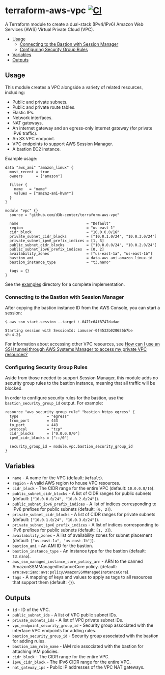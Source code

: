 # terraform-aws-vpc [![CI](https://github.com/d3b-center/terraform-aws-vpc/workflows/CI/badge.svg?branch=master)](https://github.com/d3b-center/terraform-aws-vpc/actions?query=workflow%3ACI)

A Terraform module to create a dual-stack (IPv4/IPv6) Amazon Web Services (AWS) Virtual Private Cloud (VPC).

- [Usage](#usage)
  - [Connecting to the Bastion with Session Manager](#connecting-to-the-bastion-with-aws-session-manager)
  - [Configuring Security Group Rules](#configuring-security-group-rules)
- [Variables](#variables)
- [Outputs](#outputs)

## Usage

This module creates a VPC alongside a variety of related resources, including:

- Public and private subnets.
- Public and private route tables.
- Elastic IPs.
- Network interfaces.
- NAT gateways.
- An internet gateway and an egress-only internet gateway (for private IPv6 traffic).
- An S3 VPC endpoint.
- VPC endpoints to support AWS Session Manager.
- A bastion EC2 instance.

Example usage:

```hcl
data "aws_ami" "amazon_linux" {
  most_recent = true
  owners      = ["amazon"]

  filter {
    name   = "name"
    values = ["amzn2-ami-hvm*"]
  }
}

module "vpc" {}
  source = "github.com/d3b-center/terraform-aws-vpc"

  name                               = "Default"
  region                             = "us-east-1"
  cidr_block                         = "10.0.0.0/16"
  private_subnet_cidr_blocks         = ["10.0.1.0/24", "10.0.3.0/24"]
  private_subnet_ipv6_prefix_indices = [1, 3]
  public_subnet_cidr_blocks          = ["10.0.0.0/24", "10.0.2.0/24"]
  public_subnet_ipv6_prefix_indices  = [0, 2]
  availability_zones                 = ["us-east-1a", "us-east-1b"]
  bastion_ami                        = data.aws_ami.amazon_linux.id
  bastion_instance_type              = "t3.nano"

  tags = {}
}
```

See the [examples](./examples/) directory for a complete implementation.

### Connecting to the Bastion with Session Manager

After copying the bastion instance ID from the AWS Console, you can start a session:

```console
$ aws ssm start-session --target i-0471c64f8747dadae

Starting session with SessionId: iamuser-0f4532b020626b7be
sh-4.2$
```

For information about accessing other VPC resources, see [How can I use an SSH tunnel through AWS Systems Manager to access my private VPC resources?](https://aws.amazon.com/premiumsupport/knowledge-center/systems-manager-ssh-vpc-resources/)

### Configuring Security Group Rules

Aside from those needed to support Session Manager, this module adds no security group rules to the bastion instance, meaning that all traffic will be blocked.

In order to configure security rules for the bastion, use the `bastion_security_group_id` output. For example:

```hcl
resource "aws_security_group_rule" "bastion_https_egress" {
  type             = "egress"
  from_port        = 443
  to_port          = 443
  protocol         = "tcp"
  cidr_blocks      = ["0.0.0.0/0"]
  ipv6_cidr_blocks = ["::/0"]

  security_group_id = module.vpc.bastion_security_group_id
}
```

## Variables

- `name` - A name for the VPC (default: `Default`).
- `region` - A valid AWS region to house VPC resources.
- `cidr_block` - The CIDR range for the entire VPC (default: `10.0.0.0/16`).
- `public_subnet_cidr_blocks` - A list of CIDR ranges for public subnets (default: `["10.0.0.0/24", "10.0.2.0/24"]`).
- `public_subnet_ipv6_prefix_indices` - A list of indices corresponding to IPv6 prefixes for public subnets (default: `[0, 2]`).
- `private_subnet_cidr_blocks` - A list of CIDR ranges for private subnets (default: `["10.0.1.0/24", "10.0.3.0/24"]`).
- `private_subnet_ipv6_prefix_indices` - A list of indices corresponding to IPv6 prefixes for public subnets (default: `[1, 3]`).
- `availability_zones` - A list of availability zones for subnet placement (default: `["us-east-1a", "us-east-1b"]`).
- `bastion_ami` - An AMI ID for the bastion.
- `bastion_instance_type` - An instance type for the bastion (default: `t3.nano`).
- `aws_ssm_managed_instance_core_policy_arn` - ARN to the canned AmazonSSMManagedInstanceCore policy. (default: `arn:aws:iam::aws:policy/AmazonSSMManagedInstanceCore`).
- `tags` - A mapping of keys and values to apply as tags to all resources that support them (default: `{}`).

## Outputs

- `id` - ID of the VPC.
- `public_subnet_ids` - A list of VPC public subnet IDs.
- `private_subnets_ids` - A list of VPC private subnet IDs.
- `vpc_endpoint_security_group_id` - Security group associated with the interface VPC endpoints for adding rules.
- `bastion_security_group_id` - Security group associated with the bastion for adding rules.
- `bastion_iam_role_name` - IAM role associated with the bastion for attaching IAM policies.
- `cidr_block` - The CIDR range for the entire VPC.
- `ipv6_cidr_block` - The IPv6 CIDR range for the entire VPC.
- `nat_gateway_ips` - Public IP addresses of the VPC NAT gateways.
